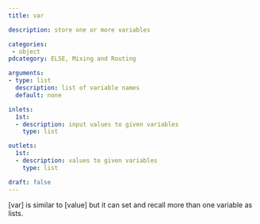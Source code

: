 ```yaml
---
title: var

description: store one or more variables

categories:
 - object
pdcategory: ELSE, Mixing and Routing

arguments:
- type: list
  description: list of variable names
  default: none

inlets:
  1st:
  - description: input values to given variables
    type: list

outlets:
  1st:
  - description: values to given variables
    type: list

draft: false
---
```


[var] is similar to [value] but it can set and recall more than one variable as lists.
